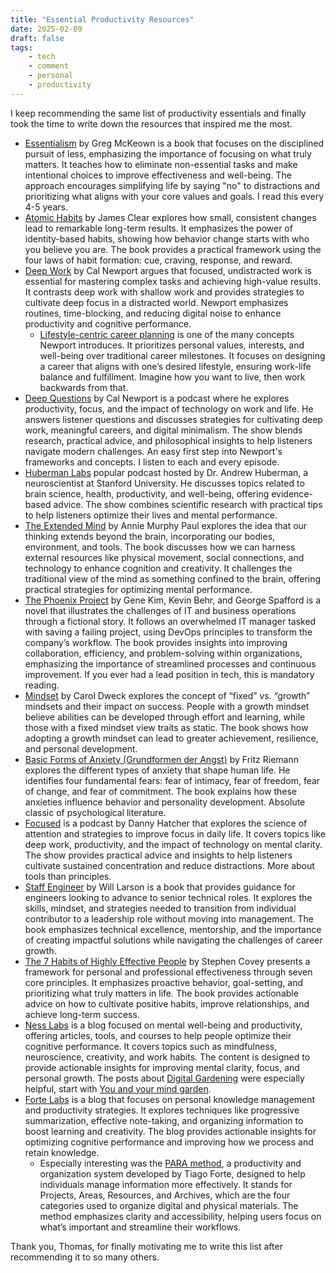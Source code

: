 ```yaml
---
title: "Essential Productivity Resources"
date: 2025-02-09
draft: false
tags:
    - tech
    - comment
    - personal
    - productivity
---
```


I keep recommending the same list of productivity essentials and finally took the time to write down the resources that inspired me the most.

- [Essentialism](https://search.worldcat.org/title/1003103244) by Greg McKeown is a book that focuses on the disciplined pursuit of less, emphasizing the importance of focusing on what truly matters. It teaches how to eliminate non-essential tasks and make intentional choices to improve effectiveness and well-being. The approach encourages simplifying life by saying "no" to distractions and prioritizing what aligns with your core values and goals. I read this every 4-5 years.
- [Atomic Habits](https://jamesclear.com/atomic-habits) by James Clear explores how small, consistent changes lead to remarkable long-term results. It emphasizes the power of identity-based habits, showing how behavior change starts with who you believe you are. The book provides a practical framework using the four laws of habit formation: cue, craving, response, and reward.
- [Deep Work](https://search.worldcat.org/title/1059167640) by Cal Newport argues that focused, undistracted work is essential for mastering complex tasks and achieving high-value results. It contrasts deep work with shallow work and provides strategies to cultivate deep focus in a distracted world. Newport emphasizes routines, time-blocking, and reducing digital noise to enhance productivity and cognitive performance.
  - [Lifestyle-centric career planning](https://calnewport.com/the-most-important-piece-of-career-advice-you-probably-never-heard-2/) is one of the many concepts Newport introduces. It prioritizes personal values, interests, and well-being over traditional career milestones. It focuses on designing a career that aligns with one’s desired lifestyle, ensuring work-life balance and fulfillment. Imagine how you want to live, then work backwards from that.
- [Deep Questions](https://www.thedeeplife.com/listen/) by Cal Newport is a podcast where he explores productivity, focus, and the impact of technology on work and life. He answers listener questions and discusses strategies for cultivating deep work, meaningful careers, and digital minimalism. The show blends research, practical advice, and philosophical insights to help listeners navigate modern challenges. An easy first step into Newport's frameworks and concepts. I listen to each and every episode.
- [Huberman Labs](https://www.hubermanlab.com/podcast)  popular podcast hosted by Dr. Andrew Huberman, a neuroscientist at Stanford University. He discusses topics related to brain science, health, productivity, and well-being, offering evidence-based advice. The show combines scientific research with practical tips to help listeners optimize their lives and mental performance.
- [The Extended Mind](https://anniemurphypaul.com/books/the-extended-mind/) by Annie Murphy Paul explores the idea that our thinking extends beyond the brain, incorporating our bodies, environment, and tools. The book discusses how we can harness external resources like physical movement, social connections, and technology to enhance cognition and creativity. It challenges the traditional view of the mind as something confined to the brain, offering practical strategies for optimizing mental performance.
- [The Phoenix Project](https://itrevolution.com/product/the-phoenix-project/) by Gene Kim, Kevin Behr, and George Spafford is a novel that illustrates the challenges of IT and business operations through a fictional story. It follows an overwhelmed IT manager tasked with saving a failing project, using DevOps principles to transform the company’s workflow. The book provides insights into improving collaboration, efficiency, and problem-solving within organizations, emphasizing the importance of streamlined processes and continuous improvement. If you ever had a lead position in tech, this is mandatory reading.
- [Mindset](https://search.worldcat.org/title/933546763) by Carol Dweck explores the concept of “fixed” vs. “growth” mindsets and their impact on success. People with a growth mindset believe abilities can be developed through effort and learning, while those with a fixed mindset view traits as static. The book shows how adopting a growth mindset can lead to greater achievement, resilience, and personal development.
- [Basic Forms of Anxiety (Grundformen der Angst)](https://search.worldcat.org/title/1300427885) by Fritz Riemann explores the different types of anxiety that shape human life. He identifies four fundamental fears: fear of intimacy, fear of freedom, fear of change, and fear of commitment. The book explains how these anxieties influence behavior and personality development. Absolute classic of psychological literature.
- [Focused](https://www.relay.fm/focused) is a podcast by Danny Hatcher that explores the science of attention and strategies to improve focus in daily life. It covers topics like deep work, productivity, and the impact of technology on mental clarity. The show provides practical advice and insights to help listeners cultivate sustained concentration and reduce distractions. More about tools than principles.
- [Staff Engineer](https://staffeng.com/book/) by Will Larson is a book that provides guidance for engineers looking to advance to senior technical roles. It explores the skills, mindset, and strategies needed to transition from individual contributor to a leadership role without moving into management. The book emphasizes technical excellence, mentorship, and the importance of creating impactful solutions while navigating the challenges of career growth.
- [The 7 Habits of Highly Effective People](https://www.franklincovey.com/the-7-habits/) by Stephen Covey presents a framework for personal and professional effectiveness through seven core principles. It emphasizes proactive behavior, goal-setting, and prioritizing what truly matters in life. The book provides actionable advice on how to cultivate positive habits, improve relationships, and achieve long-term success.
- [Ness Labs](https://nesslabs.com/) is a blog focused on mental well-being and productivity, offering articles, tools, and courses to help people optimize their cognitive performance. It covers topics such as mindfulness, neuroscience, creativity, and work habits. The content is designed to provide actionable insights for improving mental clarity, focus, and personal growth. The posts about [Digital Gardening](https://nesslabs.com/tag/digital-gardening) were especially helpful, start with [You and your mind garden](https://nesslabs.com/mind-garden).
- [Forte Labs](https://fortelabs.com/blog/) is a blog that focuses on personal knowledge management and productivity strategies. It explores techniques like progressive summarization, effective note-taking, and organizing information to boost learning and creativity. The blog provides actionable insights for optimizing cognitive performance and improving how we process and retain knowledge.
  - Especially interesting was the [PARA method](https://fortelabs.com/blog/para/), a productivity and organization system developed by Tiago Forte, designed to help individuals manage information more effectively. It stands for Projects, Areas, Resources, and Archives, which are the four categories used to organize digital and physical materials. The method emphasizes clarity and accessibility, helping users focus on what’s important and streamline their workflows.

Thank you, Thomas, for finally motivating me to write this list after recommending it to so many others.